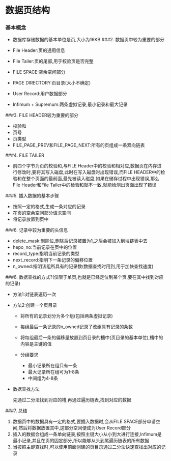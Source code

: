 # 数据页结构 #

### 基本概念
-  数据库存储数据的基本单位是页,大小为16KB
###2. 数据页中较为重要的部分

- File Header:页的通用信息
- File Tailer:页的尾部,用于校验页是否完整
- FILE SPACE:空余空间部分
- PAGE DIRECTORY:页目录(大小不确定)
- User Record:用户数据部分
- Infimum + Supremum:两条虚拟记录,最小记录和最大记录

###3. FILE HEADER较为重要的部分

- 校验和
- 页号
- 页类型
- FILE_PAGE_PREV和FILE_PAGE_NEXT:所有的页组成一条双向链表

###4. FILE TAILER

- 前四个字节为页的校验和,与FILE Header中的校验和相对应,数据页在内存进行修改时,要将其写入磁盘,此时在写入磁盘时出现错误,而FILE HEADER中的检验和在整个页面的最前面,最先被读入磁盘,如果在储存过程中出现错误,那么File Header和File Tailer中的检验和就不一致,就能检测出页面出现了错误

###5. 插入数据的基本步骤

- 按照一定的格式,生成一条对应的记录
- 在页的空余空间部分请求空间
- 将记录放置到页中

###6. 记录中较为重要的头信息

- delete_mask:删除位,删除后记录被置为1,之后会被加入到垃链表中去
- hepo_no:当前记录在页中的位置
- record_type:指明当前记录的类型
- next_record:指明下一条记录的偏移位置
- n_owned:指明该组所具有的记录数(数据查找时用到,用于加快查找速度)


###6. 数据查找的方式?(仅限于单页,也就是已经定位到某个页,要在其中找到对应的记录)

- 方法1:对链表遍历一次
- 方法2:创建一个页目录

	- 将所有的记录划分为多个组(包括两条虚拟记录)
	- 每组最后一条记录的n_owned记录了改组具有记录的条数
	- 将每组最后一条的偏移量放置到页目录的槽中(页目录的基本单位),槽中的内容是主键的值
	- 分组要求

		- 最小记录所在组只有一条
		- 最大记录所在组可为1-8条
		- 中间组为4-8条
- 数据查找方法
	
	先通过二分法找到对应的槽,再通过遍历链表,找到对应的数据


###7. 总结

1. 数据页中的数据具有一定的格式,要插入数据时,会从FILE SPACE部分申请空间,然后将数据放置其中,这部分空间便成为User Record部分
2. 插入的数据会组成一条单向链表,按照主键大小从小到大进行连接,Infimum是最小记录,并且在页的固定部分,所以能够从头到尾遍历链表的所有数据
3. 当按照主键查找时,可以使用前面创建的页目录通过二分法快速查找出对应的记录


	
	

